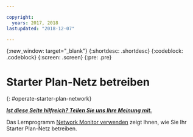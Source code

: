 ```yaml
---

copyright:
  years: 2017, 2018
lastupdated: "2018-12-07"

---
```


{:new_window: target="_blank"}
{:shortdesc: .shortdesc}
{:codeblock: .codeblock}
{:screen: .screen}
{:pre: .pre}

# Starter Plan-Netz betreiben
{: #operate-starter-plan-network}


***[Ist diese Seite hilfreich? Teilen Sie uns Ihre Meinung mit.](https://www.surveygizmo.com/s3/4501493/IBM-Blockchain-Documentation)***

Das Lernprogramm [Network Monitor verwenden](/docs/services/blockchain/v10_dashboard.html) zeigt Ihnen, wie Sie Ihr Starter Plan-Netz betreiben.
